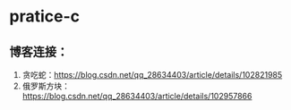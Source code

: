 # pratice-c
## 博客连接：
1. 贪吃蛇：https://blog.csdn.net/qq_28634403/article/details/102821985
2. 俄罗斯方块：https://blog.csdn.net/qq_28634403/article/details/102957866
